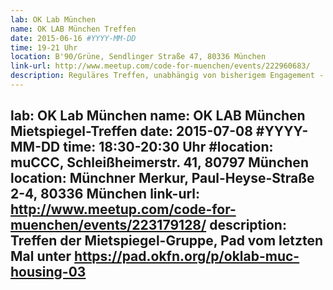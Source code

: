 ```yaml
---
lab: OK Lab München
name: OK LAB München Treffen
date: 2015-06-16 #YYYY-MM-DD
time: 19-21 Uhr
location: B'90/Grüne, Sendlinger Straße 47, 80336 München
link-url: http://www.meetup.com/code-for-muenchen/events/222960683/
description: Reguläres Treffen, unabhängig von bisherigem Engagement - wir freuen uns über alle, ganz egal ob alter Hase oder neuer Interessent.
---
```

lab: OK Lab München
name: OK LAB München Mietspiegel-Treffen
date: 2015-07-08 #YYYY-MM-DD
time: 18:30-20:30 Uhr
#location: muCCC, Schleißheimerstr. 41, 80797 München
location: Münchner Merkur, Paul-Heyse-Straße 2-4, 80336 München
link-url: http://www.meetup.com/code-for-muenchen/events/223179128/
description: Treffen der Mietspiegel-Gruppe, Pad vom letzten Mal unter https://pad.okfn.org/p/oklab-muc-housing-03
---

